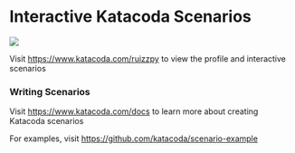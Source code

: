 # Interactive Katacoda Scenarios

[![](http://shields.katacoda.com/katacoda/ruizzpy/count.svg)](https://www.katacoda.com/ruizzpy "Get your profile on Katacoda.com")

Visit https://www.katacoda.com/ruizzpy to view the profile and interactive scenarios

### Writing Scenarios
Visit https://www.katacoda.com/docs to learn more about creating Katacoda scenarios

For examples, visit https://github.com/katacoda/scenario-example
